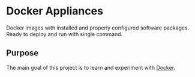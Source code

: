 Docker Appliances
=================

Docker images with installed and properly configured software packages.
Ready to deploy and run with single command.

## Purpose

The main goal of this project is to learn and experiment with [Docker](http://www.docker.io).
